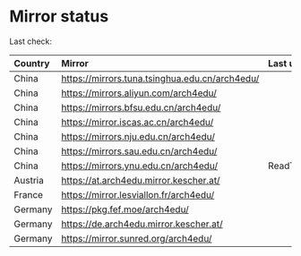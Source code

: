 <script src="./time.js"></script>
# Mirror status
Last check: <script type="text/javascript">localize(1683479703.7216508);</script>

|Country|Mirror|Last update|
|:------|:-----|:----------|
|China|https://mirrors.tuna.tsinghua.edu.cn/arch4edu/|<script type="text/javascript">localize(1683441250);</script>|
|China|https://mirrors.aliyun.com/arch4edu/|<script type="text/javascript">localize(1683354811);</script>|
|China|https://mirrors.bfsu.edu.cn/arch4edu/|<script type="text/javascript">localize(1683441250);</script>|
|China|https://mirror.iscas.ac.cn/arch4edu/|<script type="text/javascript">localize(1683441250);</script>|
|China|https://mirrors.nju.edu.cn/arch4edu/|<script type="text/javascript">localize(1683441250);</script>|
|China|https://mirrors.sau.edu.cn/arch4edu/|<script type="text/javascript">localize(1673850842);</script>|
|China|https://mirrors.ynu.edu.cn/arch4edu/|ReadTimeout|
|Austria|https://at.arch4edu.mirror.kescher.at/|<script type="text/javascript">localize(1683441250);</script>|
|France|https://mirror.lesviallon.fr/arch4edu/|<script type="text/javascript">localize(1683441250);</script>|
|Germany|https://pkg.fef.moe/arch4edu/|<script type="text/javascript">localize(1683441250);</script>|
|Germany|https://de.arch4edu.mirror.kescher.at/|<script type="text/javascript">localize(1683441250);</script>|
|Germany|https://mirror.sunred.org/arch4edu/|<script type="text/javascript">localize(1683441250);</script>|

<script src="./tablefilter/tablefilter.js"></script>
<script src="./table.js"></script>